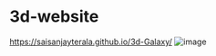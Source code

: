 # 3d-website
https://saisanjayterala.github.io/3d-Galaxy/
![image](https://github.com/user-attachments/assets/746cfe88-120a-45dd-a47d-2d729fccdf0f)
